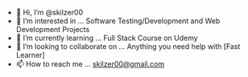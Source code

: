 - 👋 Hi, I’m @skilzer00
- 👀 I’m interested in ... Software Testing/Development and Web Development Projects
- 🌱 I’m currently learning ... Full Stack Course on Udemy
- 💞️ I’m looking to collaborate on ... Anything you need help with [Fast Learner]
- 📫 How to reach me ... skilzer00@gmail.com

<!---
skilzer00/skilzer00 is a ✨ special ✨ repository because its `README.md` (this file) appears on your GitHub profile.
You can click the Preview link to take a look at your changes.
--->
